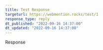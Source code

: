 ```yaml
---
title: Test Response
targeturl: https://webmention.rocks/test/1
response_type: reply
dt_published: "2022-09-16 14:37:00" 
dt_updated: "2022-09-16 14:37:00"
---
```


Response
